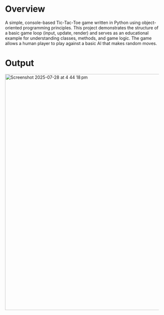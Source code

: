 # Overview
A simple, console-based Tic-Tac-Toe game written in Python using object-oriented programming principles. This project demonstrates the structure of a basic game loop (input, update, render) and serves as an educational example for understanding classes, methods, and game logic. The game allows a human player to play against a basic AI that makes random moves.

# Output
<img width="851" height="772" alt="Screenshot 2025-07-28 at 4 44 18 pm" src="https://github.com/user-attachments/assets/faaa2665-465e-4a13-89c0-6e86be13b6a9" />
